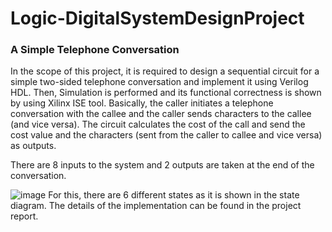 # Logic-DigitalSystemDesignProject

### A Simple Telephone Conversation

In the scope of this project, it is required to design a sequential circuit for a simple two-sided telephone conversation and 
implement it using Verilog HDL. Then, Simulation is performed and its functional correctness is shown by
using Xilinx ISE tool. Basically, the caller initiates a telephone conversation with the 
callee and the caller sends characters to the callee (and vice versa). The circuit calculates the cost of the call and send the cost value and the characters (sent from the caller to
callee and vice versa) as outputs. 

There are 8 inputs to the system and 2 outputs are taken at the end of the conversation.


![image](https://user-images.githubusercontent.com/76870399/152239610-3fb32672-c83b-4631-8e50-b6a2c7e124ae.png)
For this, there are 6 different states as it is shown in the state diagram. The details of the implementation can be found in the project report.
